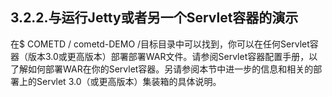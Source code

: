 ## 3.2.2.与运行Jetty或者另一个Servlet容器的演示
在$ COMETD / cometd-DEMO /目标目录中可以找到，你可以在任何Servlet容器（版本3.0或更高版本）部署部署WAR文件。请参阅Servlet容器配置手册，以了解如何部署WAR在你的Servlet容器。另请参阅本节中进一步的信息和相关的部署上的Servlet 3.0（或更高版本）集装箱的具体说明。

